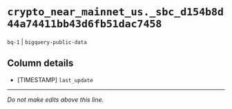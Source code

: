 # `crypto_near_mainnet_us._sbc_d154b8d44a74411bb43d6fb51dac7458`
`bq-1` | `bigquery-public-data`

## Column details
* [TIMESTAMP] `last_update`

-------------------------------------------------------------------------------
*Do not make edits above this line.*
